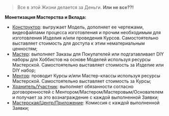 > Все в этой Жизни делается за Деньги.
> **Или не все??!**

**Монетизация Мастерства и Вклада:**

- <u>Конструктор</u>: выгружает Модель, дополняет ее чертежами, видеофайлами процесса изготовления и прочим необходимым для изготовления Изделия и/или проведения Курсов. Самостоятельно выставляет стоимость для доступа к этим нематериальным ценностям;
- <u>Мастер</u>: выполняет Заказы для Покупателей или подгатавливает DIY наборы для Хоббистов на основе Моделей используя ресурсы Мастерской. Самостоятельно выставляет стоимость за Изделие или DIY набор;
- <u>Ментор</u>: проводит Курсы и/или Мастер-классы используя ресурсы Мастерской. Самостоятельно выставляет стоимость за Курсы;
- <u>Хранитель/Участник</u>: выполняет обязанности согласно договоренностей с Ментором/Мастером/Мастеровым/Основателем и получает за это вознаграждение с каждой выполненной Заявки;
- <u>Mастерская/Центр/Приложение</u>: Комиссия с каждой выполненной Заявки;
